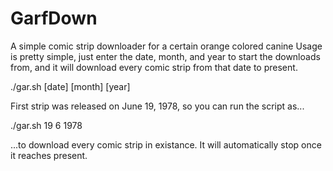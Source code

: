 # GarfDown
A simple comic strip downloader for a certain orange colored canine
Usage is pretty simple, just enter the date, month, and year to start the downloads from, and it will download every comic strip from that date to present.

./gar.sh [date] [month] [year]

First strip was released on June 19, 1978, so you can run the script as...

./gar.sh 19 6 1978

...to download every comic strip in existance. It will automatically stop once it reaches present.
